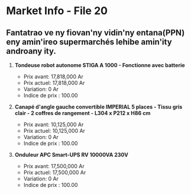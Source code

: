 # Market Info - File 20

## Fantatrao ve ny fiovan'ny vidin'ny entana(PPN) eny amin'ireo supermarchés lehibe amin'ity androany ity.

1. **Tondeuse robot autonome STIGA A 1000 - Fonctionne avec batterie**
   - Prix avant: 17,818,000 Ar
   - Prix actuel: 17,818,000 Ar
   - Variation: 0 Ar
   - Indice de prix : 100.00

2. **Canapé d'angle gauche convertible IMPERIAL 5 places - Tissu gris clair - 2 coffres de rangement - L304 x P212 x H86 cm**
   - Prix avant: 10,125,000 Ar
   - Prix actuel: 10,125,000 Ar
   - Variation: 0 Ar
   - Indice de prix : 100.00

3. **Onduleur APC Smart-UPS RV 10000VA 230V**
   - Prix avant: 17,500,000 Ar
   - Prix actuel: 17,500,000 Ar
   - Variation: 0 Ar
   - Indice de prix : 100.00

